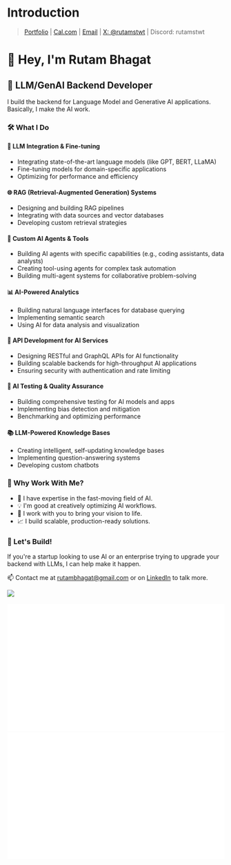 # Introduction

> [Portfolio](https://rutambhagat.me) | [Cal.com](https://cal.com/rutam-bhagat-rutamstwt-uocefl) | [Email](mailto:rutambhagat@gmail.com) | [X: @rutamstwt](https://x.com/rutamstwt) | Discord: rutamstwt

# 👋 Hey, I'm Rutam Bhagat

## 🤖 LLM/GenAI Backend Developer

I build the backend for Language Model and Generative AI applications. Basically, I make the AI work.

### 🛠️ What I Do

#### 🧠 LLM Integration & Fine-tuning
- Integrating state-of-the-art language models (like GPT, BERT, LLaMA)
- Fine-tuning models for domain-specific applications
- Optimizing for performance and efficiency

#### 🌐 RAG (Retrieval-Augmented Generation) Systems
- Designing and building RAG pipelines
- Integrating with data sources and vector databases
- Developing custom retrieval strategies

#### 🔧 Custom AI Agents & Tools
- Building AI agents with specific capabilities (e.g., coding assistants, data analysts)
- Creating tool-using agents for complex task automation
- Building multi-agent systems for collaborative problem-solving

#### 📊 AI-Powered Analytics
- Building natural language interfaces for database querying
- Implementing semantic search
- Using AI for data analysis and visualization

#### 🔗 API Development for AI Services
- Designing RESTful and GraphQL APIs for AI functionality
- Building scalable backends for high-throughput AI applications
- Ensuring security with authentication and rate limiting

#### 🧪 AI Testing & Quality Assurance
- Building comprehensive testing for AI models and apps
- Implementing bias detection and mitigation
- Benchmarking and optimizing performance

#### 📚 LLM-Powered Knowledge Bases
- Creating intelligent, self-updating knowledge bases
- Implementing question-answering systems
- Developing custom chatbots

### 💼 Why Work With Me?

- 🚀 I have expertise in the fast-moving field of AI.
- 💡 I'm good at creatively optimizing AI workflows.
- 🤝 I work with you to bring your vision to life.
- 📈 I build scalable, production-ready solutions.

### 🌟 Let's Build!

If you're a startup looking to use AI or an enterprise trying to upgrade your backend with LLMs, I can help make it happen.

📫 Contact me at [rutambhagat@gmail.com](mailto:rutambhagat@gmail.com) or on [LinkedIn](https://www.linkedin.com/in/rutam-bhagat/) to talk more.

<!-- Socials stats -->

<a href="https://x.com/rutamstwt"><img src="https://img.shields.io/badge/follow%20me%20on-twitter-blue?style=flat&logo=twitter">

<!-- Github Stats -->

![](https://raw.githubusercontent.com/RutamBhagat/github_stats/master/generated/overview.svg#gh-dark-mode-only)
![](https://raw.githubusercontent.com/RutamBhagat/github_stats/master/generated/languages.svg#gh-dark-mode-only)
